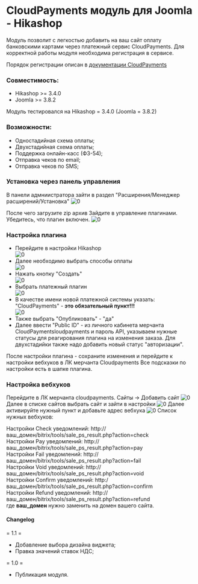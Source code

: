 # CloudPayments модуль для Joomla - Hikashop
Модуль позволит с легкостью добавить на ваш сайт оплату банковскими картами через платежный сервис CloudPayments. 
Для корректной работы модуля необходима регистрация в сервисе.

Порядок регистрации описан в [документации CloudPayments](https://cloudpayments.ru/Docs/Connect)

### Совместимость:
- Hikashop >= 3.4.0
- Joomla >= 3.8.2


Модуль тестировался на Hikashop = 3.4.0 (Joomla = 3.8.2)

### Возможности:
- Одностадийная схема оплаты;
- Двухстадийная схема оплаты;
- Поддержка онлайн-касс (ФЗ-54);
- Отправка чеков по email;
- Отправка чеков по SMS;



### Установка через панель управления
В панели адмниистратора зайти в раздел "Расширения/Менеджер расширений/Установка"
![0](pics/0.png)

После чего загрузите zip архив
 Зайдите в управление плагинами. Убедитесь, что плагин включен.
![0](pics/9.png)

### Настройка плагина
- Перейдите в настройки Hikashop  
![0](pics/1.png)
- Далее необходимо выбрать способы оплаты   
![0](pics/2.png)
- Нажать кнопку "Создать"  
![0](pics/3.png)
- Выбрать  платежный плагин  
![0](pics/4.png)
- В качестве имени новой платежной системы указать: "CloudPayments" - **это обязательный пункт!!!**  
![0](pics/5.png)
- Также выбрать "Опубликовать" - "да"
- Далее ввести "Public ID" - из личного кабинета мерчанта CloudPaymentsloudpayments и пароль API, указываем нужные статусы для реагирования плагина на изменения заказа. Для двухстадийки также надо добавить новый статус "авторизации".

После настройки плагина - сохраните изменения и перейдите к настройки вебхуков в ЛК мерчанта Cloudpayments
Все подсказки по настройки есть в шапке плагина. 

### Настройка вебхуков
Перейдите в ЛК мерчанта cloudpayments. Сайты -> Добавить сайт
![0](pics/6.png)
Далее в списке сайтов выбрать  сайт и зайти в настройки
![0](pics/7.png)
Далее активируйте нужный пункт и добавьте адрес вебхука
![0](pics/8.png)
Список нужных вебхуков:

Настройки Сheck уведомлений: http://ваш_домен/bitrix/tools/sale_ps_result.php?action=check  
Настройки Pay уведомлений: http://ваш_домен/bitrix/tools/sale_ps_result.php?action=pay  
Настройки Fail уведомлений: http://ваш_домен/bitrix/tools/sale_ps_result.php?action=fail  
Настройки Void уведомлений: http://ваш_домен/bitrix/tools/sale_ps_result.php?action=void  
Настройки Confirm уведомлений: http:/ваш_домен/bitrix/tools/sale_ps_result.php?action=confirm  
Настройки Refund уведомлений: http://ваш_домен/bitrix/tools/sale_ps_result.php?action=refund  
где **ваш_домен** нужно заменить на домен вашего сайта.  

#### Changelog

= 1.1 = 
* Добавление выбора дизайна виджета;  
* Правка значений ставок НДС;

= 1.0 =
* Публикация модуля.